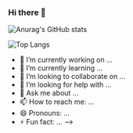 ### Hi there 👋

![Anurag's GitHub stats](https://github-readme-stats.vercel.app/api?username=anuraghazra&theme=dark&show_icons=true)


![Top Langs](https://github-readme-stats.vercel.app/api/top-langs/?username=anuraghazra&layoutcompact)

- 🔭 I’m currently working on ...
- 🌱 I’m currently learning ...
- 👯 I’m looking to collaborate on ...
- 🤔 I’m looking for help with ...
- 💬 Ask me about ...
- 📫 How to reach me: ...
- 😄 Pronouns: ...
- ⚡ Fun fact: ...
-->

